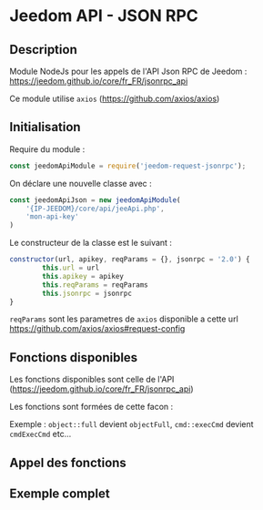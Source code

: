 # Jeedom API - JSON RPC

## Description

Module NodeJs pour les appels de l'API Json RPC de Jeedom : https://jeedom.github.io/core/fr_FR/jsonrpc_api

Ce module utilise `axios` (https://github.com/axios/axios)

## Initialisation

Require du module : 

```javascript
const jeedomApiModule = require('jeedom-request-jsonrpc');
```

On déclare une nouvelle classe avec :

```javascript
const jeedomApiJson = new jeedomApiModule(
    '{IP-JEEDOM}/core/api/jeeApi.php',
    'mon-api-key'
)
```

Le constructeur de la classe est le suivant : 

```javascript
constructor(url, apikey, reqParams = {}, jsonrpc = '2.0') {
        this.url = url
        this.apikey = apikey
        this.reqParams = reqParams
        this.jsonrpc = jsonrpc
}
```

`reqParams` sont les parametres de `axios` disponible a cette url https://github.com/axios/axios#request-config


## Fonctions disponibles

Les fonctions disponibles sont celle de l'API (https://jeedom.github.io/core/fr_FR/jsonrpc_api)

Les fonctions sont formées de cette facon : 

Exemple : `object::full` devient `objectFull`, `cmd::execCmd` devient `cmdExecCmd` etc...

## Appel des fonctions



## Exemple complet

```

```


